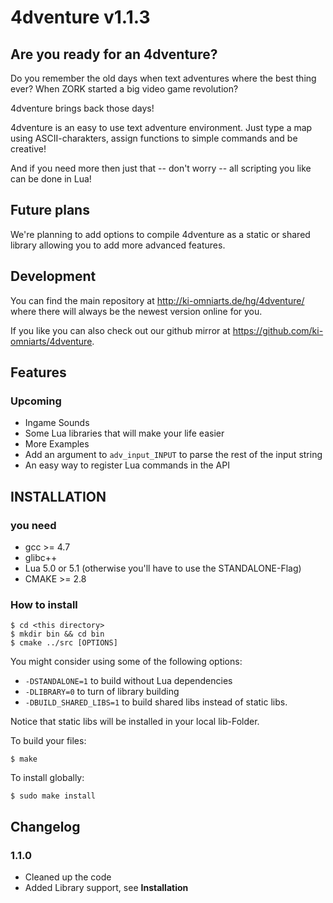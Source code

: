 # 4dventure v1.1.3 #

## Are you ready for an 4dventure? ##

Do you remember the old days when text adventures where the best thing ever?
When ZORK started a big video game revolution?

4dventure brings back those days!

4dventure is an easy to use text adventure environment.
Just type a map using ASCII-charakters,
assign functions to simple commands
and be creative!

And if you need more then just that -- don't worry --
all scripting you like can be done in Lua!

## Future plans ##

We're planning to add options to compile 4dventure
as a static or shared library
allowing you to add more advanced features.

## Development ##

You can find the main repository at
http://ki-omniarts.de/hg/4dventure/
where there will always be the newest version online for you.

If you like you can also check out our github mirror at
https://github.com/ki-omniarts/4dventure.

## Features ##

### Upcoming ###

 * Ingame Sounds
 * Some Lua libraries that will make your life easier
 * More Examples
 * Add an argument to `adv_input_INPUT` to parse the rest of the input string
 * An easy way to register Lua commands in the API

## INSTALLATION ##

### you need ###

 * gcc >= 4.7
 * glibc++
 * Lua 5.0 or 5.1 (otherwise you'll have to use the STANDALONE-Flag)
 * CMAKE >= 2.8

### How to install ###

    $ cd <this directory>
    $ mkdir bin && cd bin
    $ cmake ../src [OPTIONS]

You might consider using some of the following options:

* `-DSTANDALONE=1` to build without Lua dependencies
* `-DLIBRARY=0` to turn of library building
* `-DBUILD_SHARED_LIBS=1` to build shared libs instead of static libs.

Notice that static libs will be installed in your local lib-Folder.

To build your files:

    $ make

To install globally:

    $ sudo make install

## Changelog ##

### 1.1.0 ###

* Cleaned up the code
* Added Library support, see __Installation__
